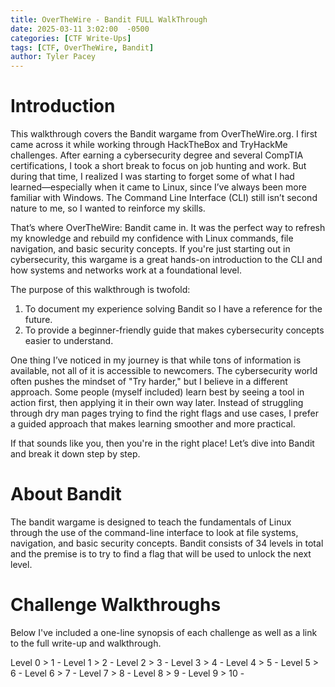 ```yaml
---
title: OverTheWire - Bandit FULL WalkThrough
date: 2025-03-11 3:02:00  -0500
categories: [CTF Write-Ups]
tags: [CTF, OverTheWire, Bandit]
author: Tyler Pacey
---
```


# Introduction

This walkthrough covers the Bandit wargame from OverTheWire.org. I first came across it while working through HackTheBox and TryHackMe challenges. After earning a cybersecurity degree and several CompTIA certifications, I took a short break to focus on job hunting and work. But during that time, I realized I was starting to forget some of what I had learned—especially when it came to Linux, since I’ve always been more familiar with Windows. The Command Line Interface (CLI) still isn’t second nature to me, so I wanted to reinforce my skills.

That’s where OverTheWire: Bandit came in. It was the perfect way to refresh my knowledge and rebuild my confidence with Linux commands, file navigation, and basic security concepts. If you're just starting out in cybersecurity, this wargame is a great hands-on introduction to the CLI and how systems and networks work at a foundational level.

The purpose of this walkthrough is twofold:

  1. To document my experience solving Bandit so I have a reference for the future.
  2. To provide a beginner-friendly guide that makes cybersecurity concepts easier to       understand.
    
One thing I’ve noticed in my journey is that while tons of information is available, not all of it is accessible to newcomers. The cybersecurity world often pushes the mindset of "Try harder," but I believe in a different approach. Some people (myself included) learn best by seeing a tool in action first, then applying it in their own way later. Instead of struggling through dry man pages trying to find the right flags and use cases, I prefer a guided approach that makes learning smoother and more practical.

If that sounds like you, then you're in the right place! Let’s dive into Bandit and break it down step by step.

# About Bandit

The bandit wargame is designed to teach the fundamentals of Linux through the use of the command-line interface to look at file systems, navigation, and basic security concepts. Bandit consists of 34 levels in total and the premise is to try to find a flag that will be used to unlock the next level.

# Challenge Walkthroughs

Below I've included a one-line synopsis of each challenge as well as a link to the full write-up and walkthrough.

Level 0 > 1 -
Level 1 > 2 -
Level 2 > 3 -
Level 3 > 4 -
Level 4 > 5 -
Level 5 > 6 -
Level 6 > 7 -
Level 7 > 8 -
Level 8 > 9 -
Level 9 > 10 -

